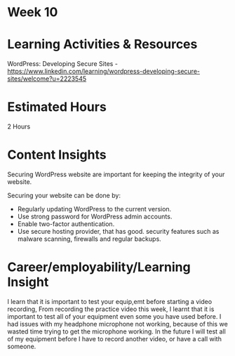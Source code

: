 # Week 10



# Learning Activities & Resources

WordPress: Developing Secure Sites - https://www.linkedin.com/learning/wordpress-developing-secure-sites/welcome?u=2223545



# Estimated Hours
2 Hours


# Content Insights 

Securing WordPress website are important for keeping the integrity of your website.

Securing your website can be done by:

- Regularly updating WordPress to the current version.
- Use strong password for WordPress admin accounts.
- Enable two-factor authentication.
- Use  secure hosting provider, that has good. security features such as malware scanning, firewalls and regular backups.

# Career/employability/Learning Insight

I learn that it is important to test your equip,emt before starting a video recording, 
From recording the practice video this week, I learnt that it is important to test all of your equipment even some you have used before. I had issues with my headphone microphone not working, because of this we wasted time trying to get the microphone working. In the future I will test all of my equipment before I have to record another video, or have a call with someone.


